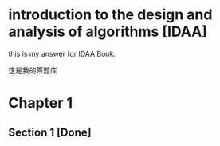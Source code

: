 # introduction to the design and analysis of algorithms [IDAA]

this is my answer for IDAA Book.


这是我的答题库



# Chapter 1
## Section 1 [Done]